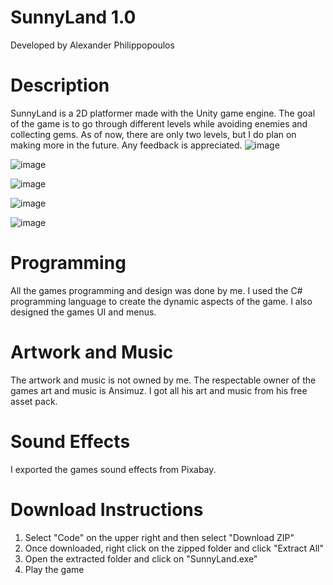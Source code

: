 # SunnyLand 1.0

Developed by Alexander Philippopoulos

# Description
SunnyLand is a 2D platformer made with the Unity game engine. The goal of the game is to go through different levels while avoiding enemies and collecting gems. As of now, there are only two levels, but I do plan on making more in the future. Any feedback is appreciated.
![image](https://github.com/ajax815/SunnyLand-1.0/assets/161390808/4e4cb9e6-9da9-4bf5-89b0-6df5b5bb86a8)

![image](https://github.com/ajax815/SunnyLand-1.0/assets/161390808/c9574c5d-cf79-45c3-8417-1309dd7ab592)

![image](https://github.com/ajax815/SunnyLand-1.0/assets/161390808/7ac7cb2e-9a8c-4398-ba86-d7d2d5326f82)

![image](https://github.com/ajax815/SunnyLand-1.0/assets/161390808/2e179da9-4627-4d8f-8ac7-7a1afcd247be)

![image](https://github.com/ajax815/SunnyLand-1.0/assets/161390808/42d7de29-4830-45f2-a7ed-8dc49015b1b0)



# Programming
All the games programming and design was done by me. I used the C# programming language to create the dynamic aspects of the game. I also designed the games UI and menus.


# Artwork and Music
The artwork and music is not owned by me. The respectable owner of the games art and music is Ansimuz. I got all his art and music from his free asset pack.


# Sound Effects
I exported the games sound effects from Pixabay.

# Download Instructions
1. Select "Code" on the upper right and then select "Download ZIP"
2. Once downloaded, right click on the zipped folder and click "Extract All"
3. Open the extracted folder and click on "SunnyLand.exe"
4. Play the game
